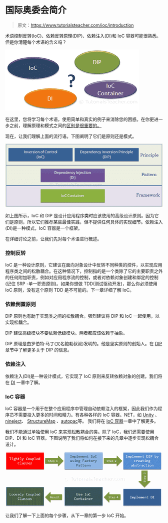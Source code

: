 # 国际奥委会简介

> 原文：<https://www.tutorialsteacher.com/ioc/introduction>

术语控制反转(IoC)、依赖反转原理(DIP)、依赖注入(DI)和 IoC 容器可能很熟悉。但是你清楚每个术语的含义吗？

[![](img/6daa2710fcd517595532342689d5ecf7.png)](../../Content/images/ioc/ioc-buzzwords.png)

在这里，您将学习每个术语，使用简单和真实的例子来消除您的困惑。在你更进一步之前，理解原理和模式之间的[区别是很重要的。](/articles/difference-between-design-principle-and-design-pattern "Design Principle vs Design Pattern")

现在，让我们理解上面的流行语。下图阐明了它们是原则还是模式。

[![](img/6a9e191d2a2ff949ec69b18623d13a68.png)](../../Content/images/ioc/principles-and-patterns.png)

如上图所示，IoC 和 DIP 是设计应用程序类时应该使用的高级设计原则。因为它们是原则，所以它们推荐某些最佳实践，但不提供任何具体的实现细节。依赖注入(DI)是一种模式，IoC 容器是一个框架。

在详细讨论之前，让我们先对每个术语进行概述。

### 控制反转

IoC 是一种设计原则，它建议在面向对象设计中反转不同种类的控件，以实现应用程序类之间的松散耦合。在这种情况下，控制指的是一个类除了它的主要职责之外的任何附加职责，例如对应用程序流的控制，或者对依赖对象创建和绑定的控制(记住 SRP -单一职责原则)。如果你想做 TDD(测试驱动开发)，那么你必须使用 IoC 原则，没有这个原则 TDD 是不可能的。下一章详细了解 IoC。

### 依赖倒置原则

DIP 原则也有助于实现类之间的松散耦合。强烈建议将 DIP 和 IoC 一起使用，以实现松耦合。

DIP 建议高级模块不要依赖低级模块。两者都应该依赖于抽象。

DIP 原理是由罗伯特·马丁(又名鲍勃叔叔)发明的。他是坚实原则的创始人。在 [DIP](/ioc/dependency-inversion-principle "Learn Dependency Inversion Principle") 章节中了解更多关于 DIP 的信息。

### 依赖注入

依赖注入(DI)是一种设计模式，它实现了 IoC 原则来反转依赖对象的创建。我们将在 [DI](/ioc/dependency-injection "Learn Dependency Injection") 一章中了解。

### IoC 容器

IoC 容器是一个用于在整个应用程序中管理自动依赖注入的框架，因此我们作为程序员不需要投入更多的时间和精力。有各种各样的 IoC 容器。NET，如 [Unity](https://github.com/unitycontainer/unity) 、[nineject](https://github.com/ninject)、 [StructureMap](https://structuremap.github.io) 、[autopac](https://autofac.org)等。 我们将在 [IoC 容器](/ioc/ioc-container "Learn IoC Container")一章中了解更多。

我们不能通过单独使用 IoC 来实现松散耦合的类。除了 IoC，我们还需要使用 DIP、DI 和 IoC 容器。下图说明了我们将如何在接下来的几章中逐步实现松耦合设计。

[![](img/a2d829f28d1c156defa0b0fcbc69290e.png)](../../Content/images/ioc/ioc-steps.png)

让我们了解一下上面的每个步骤，从下一章的第一步 IoC 开始。